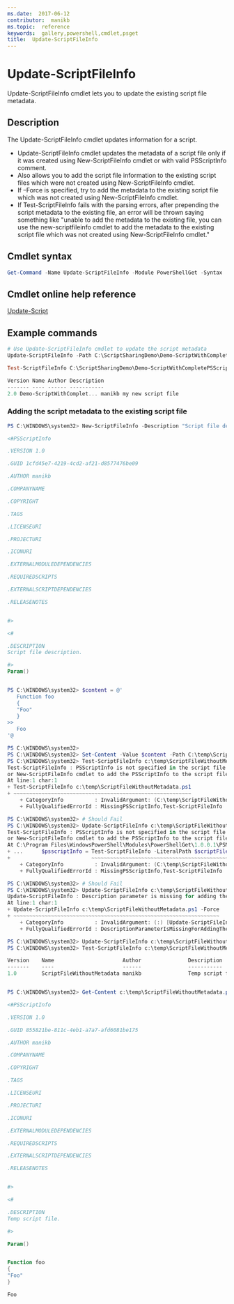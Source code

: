```yaml
---
ms.date:  2017-06-12
contributor:  manikb
ms.topic:  reference
keywords:  gallery,powershell,cmdlet,psget
title:  Update-ScriptFileInfo
---
```


# Update-ScriptFileInfo

Update-ScriptFileInfo cmdlet lets you to update the existing script file metadata.

## Description

The Update-ScriptFileInfo cmdlet updates information for a script.
- Update-ScriptFileInfo cmdlet updates the metadata of a script file only if it was created using New-ScriptFileInfo cmdlet or with valid PSScriptInfo comment.
- Also allows you to add the script file information to the existing script files which were not created using New-ScriptFileInfo cmdlet.
- If –Force is specified, try to add the metadata to the existing script file which was not created using New-ScriptFileInfo cmdlet.
- If Test-ScriptFileInfo fails with the parsing errors, after prepending the script metadata to the existing file, an error will be thrown saying something like "unable to add the metadata to the existing file, you can use the new-scriptfileinfo cmdlet to add the metadata to the existing script file which was not created using New-ScriptFileInfo cmdlet."

## Cmdlet syntax

```powershell
Get-Command -Name Update-ScriptFileInfo -Module PowerShellGet -Syntax
```
## Cmdlet online help reference

[Update-Script](http://go.microsoft.com/fwlink/?LinkId=619793)

## Example commands

```powershell
# Use Update-ScriptFileInfo cmdlet to update the script metadata
Update-ScriptFileInfo -Path C:\ScriptSharingDemo\Demo-ScriptWithCompletePSScriptInfo.ps1 -Version 2.0

Test-ScriptFileInfo C:\ScriptSharingDemo\Demo-ScriptWithCompletePSScriptInfo.ps1

Version Name Author Description
------- ---- ------ -----------
2.0 Demo-ScriptWithComplet... manikb my new script file
```


### Adding the script metadata to the existing script file

```powershell
PS C:\WINDOWS\system32> New-ScriptFileInfo -Description "Script file description." -PassThru

<#PSScriptInfo

.VERSION 1.0

.GUID 1cfd45e7-4219-4cd2-af21-d8577476be09

.AUTHOR manikb

.COMPANYNAME

.COPYRIGHT

.TAGS

.LICENSEURI

.PROJECTURI

.ICONURI

.EXTERNALMODULEDEPENDENCIES

.REQUIREDSCRIPTS

.EXTERNALSCRIPTDEPENDENCIES

.RELEASENOTES


#>

<#

.DESCRIPTION
Script file description.

#>
Param()


PS C:\WINDOWS\system32> $content = @'
   Function foo
   {
   "Foo"
   }
>>
   Foo
'@

PS C:\WINDOWS\system32>
PS C:\WINDOWS\system32> Set-Content -Value $content -Path C:\temp\ScriptFileWithoutMetadata.ps1 -Force
PS C:\WINDOWS\system32> Test-ScriptFileInfo c:\temp\ScriptFileWithoutMetadata.ps1
Test-ScriptFileInfo : PSScriptInfo is not specified in the script file 'C:\temp\ScriptFileWithoutMetadata.ps1', use the Update-ScriptFileInfo with -Force 
or New-ScriptFileInfo cmdlet to add the PSScriptInfo to the script file.
At line:1 char:1
+ Test-ScriptFileInfo c:\temp\ScriptFileWithoutMetadata.ps1
+ ~~~~~~~~~~~~~~~~~~~~~~~~~~~~~~~~~~~~~~~~~~~~~~~~~~~~~~~~~
    + CategoryInfo          : InvalidArgument: (C:\temp\ScriptFileWithoutMetadata.ps1:String) [Test-ScriptFileInfo], ArgumentException
    + FullyQualifiedErrorId : MissingPSScriptInfo,Test-ScriptFileInfo

PS C:\WINDOWS\system32> # Should Fail
PS C:\WINDOWS\system32> Update-ScriptFileInfo c:\temp\ScriptFileWithoutMetadata.ps1
Test-ScriptFileInfo : PSScriptInfo is not specified in the script file 'C:\temp\ScriptFileWithoutMetadata.ps1', use the Update-ScriptFileInfo with -Force 
or New-ScriptFileInfo cmdlet to add the PSScriptInfo to the script file.
At C:\Program Files\WindowsPowerShell\Modules\PowerShellGet\1.0.0.1\PSModule.psm1:4704 char:29
+ ...      $psscriptInfo = Test-ScriptFileInfo -LiteralPath $scriptFilePath
+                          ~~~~~~~~~~~~~~~~~~~~~~~~~~~~~~~~~~~~~~~~~~~~~~~~
    + CategoryInfo          : InvalidArgument: (C:\temp\ScriptFileWithoutMetadata.ps1:String) [Test-ScriptFileInfo], ArgumentException
    + FullyQualifiedErrorId : MissingPSScriptInfo,Test-ScriptFileInfo

PS C:\WINDOWS\system32> # Should Fail
PS C:\WINDOWS\system32> Update-ScriptFileInfo c:\temp\ScriptFileWithoutMetadata.ps1 -Force
Update-ScriptFileInfo : Description parameter is missing for adding the metadata to script file. Try again after specifying the description.
At line:1 char:1
+ Update-ScriptFileInfo c:\temp\ScriptFileWithoutMetadata.ps1 -Force
+ ~~~~~~~~~~~~~~~~~~~~~~~~~~~~~~~~~~~~~~~~~~~~~~~~~~~~~~~~~~~~~~~~~~
    + CategoryInfo          : InvalidArgument: (:) [Update-ScriptFileInfo], ArgumentException
    + FullyQualifiedErrorId : DescriptionParameterIsMissingForAddingTheScriptFileInfo,Update-ScriptFileInfo

PS C:\WINDOWS\system32> Update-ScriptFileInfo c:\temp\ScriptFileWithoutMetadata.ps1 -Force -Description "Temp script file."
PS C:\WINDOWS\system32> Test-ScriptFileInfo c:\temp\ScriptFileWithoutMetadata.ps1

Version    Name                      Author               Description
-------    ----                      ------               -----------
1.0        ScriptFileWithoutMetadata manikb               Temp script file.


PS C:\WINDOWS\system32> Get-Content c:\temp\ScriptFileWithoutMetadata.ps1

<#PSScriptInfo

.VERSION 1.0

.GUID 855821be-811c-4eb1-a7a7-afd6081be175

.AUTHOR manikb

.COMPANYNAME

.COPYRIGHT

.TAGS

.LICENSEURI

.PROJECTURI

.ICONURI

.EXTERNALMODULEDEPENDENCIES

.REQUIREDSCRIPTS

.EXTERNALSCRIPTDEPENDENCIES

.RELEASENOTES


#>

<#

.DESCRIPTION
Temp script file.

#>

Param()


Function foo
{
"Foo"
}

Foo

```

